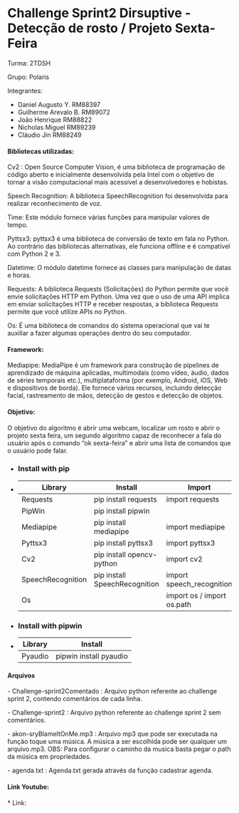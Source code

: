 <h1>Challenge Sprint2 Dirsuptive - Detecção de rosto / Projeto Sexta-Feira</h1>

<p>Turma: 2TDSH</p>
<p>Grupo: Polaris</p>
<p>Integrantes: </p>
<ul>
  <li>Daniel Augusto Y.     RM88397</li>
  <li>Guilherme Arevalo B.  RM89072</li>
  <li>João Henrique         RM88822</li>
  <li>Nicholas Miguel	    RM89239</li>
  <li>Cláudio Jin           RM88249</li>
</ul>

<h4>Bibliotecas utilizadas:</h4>
<p></p>
<p>Cv2 : Open Source Computer Vision, é uma biblioteca de programação de código aberto e inicialmente desenvolvida pela Intel com o objetivo 
de tornar a visão computacional mais acessível a desenvolvedores e hobistas.</p>

<p>Speech Recognition: A biblioteca SpeechRecognition foi desenvolvida para realizar reconhecimento de voz.</p>

<p>Time: Este módulo fornece várias funções para manipular valores de tempo.</p>

<p>Pyttsx3: pyttsx3 é uma biblioteca de conversão de texto em fala no Python. Ao contrário das bibliotecas alternativas, 
ele funciona offline e é compatível com Python 2 e 3.</p>

<p>Datetime: O módulo datetime fornece as classes para manipulação de datas e horas.</p>

<p>Requests: A biblioteca Requests (Solicitações) do Python permite que você envie solicitações HTTP em Python.
Uma vez que o uso de uma API implica em enviar solicitações HTTP e receber respostas, a biblioteca Requests permite que você utilize APIs no Python.</p>

<p>Os: É uma biblioteca de comandos do sistema operacional que vai te auxiliar a fazer algumas operações dentro do seu computador.</p>

<h4>Framework:</h4>
	<p>Mediapipe: MediaPipe é um framework para construção de pipelines de aprendizado de máquina aplicadas, multimodais (como vídeo, áudio, dados de séries temporais etc.), multiplataforma (por exemplo, Android, iOS, Web e dispositivos de borda). Ele fornece vários recursos, incluindo detecção facial, rastreamento de mãos, detecção de gestos e detecção de objetos.</p>

<h4>Objetivo: </h4>
<p>O objetivo do algoritmo é abrir uma webcam, localizar um rosto e abrir o projeto sexta feira, um segundo algoritmo capaz de reconhecer a fala do usuário após o comando “ok sexta-feira” e abrir uma lista de comandos que o usuário pode falar.</p>

* ### Install with pip
* | Library                                     | Install                       | Import        	    |
  | ------------------------------------------- | ----------------------------- | ------------------------- |
  | Requests 			      	        | pip install requests          | import requests 	    |
  | PipWin 				        | pip install pipwin            |             	    	    |
  | Mediapipe 					| pip install mediapipe         | import mediapipe  	    |
  | Pyttsx3 				        | pip install pyttsx3           | import pyttsx3	    |
  | Cv2 				        | pip install opencv-python     | import cv2 		    |
  | SpeechRecognition 				| pip install SpeechRecognition | import speech_recognition |
  | Os						|                               | import os / import os.path|
  
  
* ### Install with pipwin
* | Library                                     | Install                       |
  | ------------------------------------------- | ----------------------------- |
  | Pyaudio 				        | pipwin install pyaudio        |


<h4> Arquivos</h4>
<p>- Challenge-sprint2Comentado : Arquivo python referente ao challenge sprint 2, contendo comentários de cada linha.</p>
<p>- Challenge-sprint2 : Arquivo python referente ao challenge sprint 2 sem comentários.</p>
<p>- akon-sryBlameItOnMe.mp3 : Arquivo mp3 que pode ser executada na função toque uma música. A música a ser escolhida pode ser qualquer um arquivo.mp3. OBS: Para configurar o caminho da musica basta pegar o path da música em propriedades.</p>
<p>- agenda.txt : Agenda.txt gerada através da função cadastrar agenda.</p>

<h4>Link Youtube:</h4>
* Link: 
